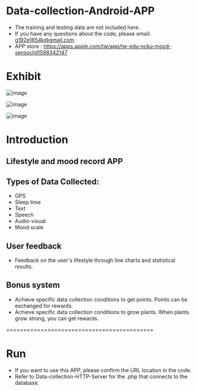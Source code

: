 # Data-collection-Android-APP 
- The training and testing data are not included here.
- If you have any questions about the code, please email: g192e1654k@gmail.com
- APP store : https://apps.apple.com/tw/app/tw-edu-ncku-mood-sensor/id1598342147

# Exhibit
![image](https://github.com/Evanston0624/Data-collection-IOS-APP/tree/main/result/colection.png)

![image](https://github.com/Evanston0624/Data-collection-IOS-APP/tree/main/result/feedback.png)

![image](https://github.com/Evanston0624/Data-collection-IOS-APP/tree/main/result/point.png)

# Introduction
## Lifestyle and mood record APP
## Types of Data Collected:
- GPS
- Sleep time
- Text
- Speech
- Audio-visual
- Mood scale

## User feedback
- Feedback on the user's lifestyle through line charts and statistical results.

## Bonus system
- Achieve specific data collection conditions to get points. Points can be exchanged for rewards.
- Achieve specific data collection conditions to grow plants. When plants grow strong, you can get rewards.

===========================================
# Run
- If you want to use this APP, please confirm the URL location in the code.
- Refer to Data-collection-HTTP-Server for the .php that connects to the database.
